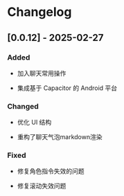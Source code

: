 # Changelog

## [0.0.12] - 2025-02-27

### Added

- 加入聊天常用操作

- 集成基于 Capacitor 的 Android 平台


### Changed

- 优化 UI 结构

- 重构了聊天气泡markdown渲染

### Fixed

- 修复角色指令失效的问题

- 修复滚动失效问题